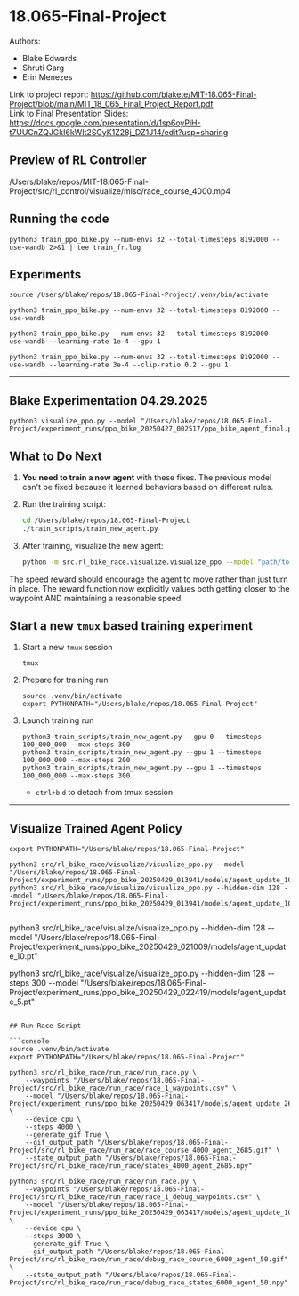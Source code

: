 # 18.065-Final-Project
Authors:
- Blake Edwards
- Shruti Garg
- Erin Menezes

Link to project report: https://github.com/blakete/MIT-18.065-Final-Project/blob/main/MIT_18_065_Final_Project_Report.pdf <br>
Link to Final Presentation Slides: https://docs.google.com/presentation/d/1sp6oyPiH-t7UUCnZQJGkI6kWlt2SCyK1Z28j_DZ1J14/edit?usp=sharing

## Preview of RL Controller

/Users/blake/repos/MIT-18.065-Final-Project/src/rl_control/visualize/misc/race_course_4000.mp4

## Running the code

```console
python3 train_ppo_bike.py --num-envs 32 --total-timesteps 8192000 --use-wandb 2>&1 | tee train_fr.log
```

## Experiments

```console
source /Users/blake/repos/18.065-Final-Project/.venv/bin/activate
```

```console
python3 train_ppo_bike.py --num-envs 32 --total-timesteps 8192000 --use-wandb 
```

```console
python3 train_ppo_bike.py --num-envs 32 --total-timesteps 8192000 --use-wandb --learning-rate 1e-4 --gpu 1
```

```
python3 train_ppo_bike.py --num-envs 32 --total-timesteps 8192000 --use-wandb --learning-rate 3e-4 --clip-ratio 0.2 --gpu 1
```

---

## Blake Experimentation 04.29.2025

```console
python3 visualize_ppo.py --model "/Users/blake/repos/18.065-Final-Project/experiment_runs/ppo_bike_20250427_002517/ppo_bike_agent_final.pt"
```

## What to Do Next

1. **You need to train a new agent** with these fixes. The previous model can't be fixed because it learned behaviors based on different rules.

2. Run the training script:
   ```bash
   cd /Users/blake/repos/18.065-Final-Project
   ./train_scripts/train_new_agent.py
   ```

3. After training, visualize the new agent:
   ```bash
   python -m src.rl_bike_race.visualize.visualize_ppo --model "path/to/new/model/ppo_bike_agent_final.pt"
   ```

The speed reward should encourage the agent to move rather than just turn in place. The reward function now explicitly values both getting closer to the waypoint AND maintaining a reasonable speed.

## Start a new `tmux` based training experiment

1. Start a new `tmux` session

    ```console
    tmux
    ```

2. Prepare for training run

    ```console
    source .venv/bin/activate
    export PYTHONPATH="/Users/blake/repos/18.065-Final-Project"
    ```

3. Launch training run

    ```console
    python3 train_scripts/train_new_agent.py --gpu 0 --timesteps 100_000_000 --max-steps 300
    python3 train_scripts/train_new_agent.py --gpu 1 --timesteps 100_000_000 --max-steps 200
    python3 train_scripts/train_new_agent.py --gpu 1 --timesteps 100_000_000 --max-steps 300
    ```

    * `ctrl+b` `d` to detach from tmux session


---

## Visualize Trained Agent Policy

```console
export PYTHONPATH="/Users/blake/repos/18.065-Final-Project"
```

```console
python3 src/rl_bike_race/visualize/visualize_ppo.py --model "/Users/blake/repos/18.065-Final-Project/experiment_runs/ppo_bike_20250429_013941/models/agent_update_10.pt"
python3 src/rl_bike_race/visualize/visualize_ppo.py --hidden-dim 128 --model "/Users/blake/repos/18.065-Final-Project/experiment_runs/ppo_bike_20250429_013941/models/agent_update_10.pt"


```


python3 src/rl_bike_race/visualize/visualize_ppo.py --hidden-dim 128 --model "/Users/blake/repos/18.065-Final-Project/experiment_runs/ppo_bike_20250429_021009/models/agent_update_10.pt"

python3 src/rl_bike_race/visualize/visualize_ppo.py --hidden-dim 128 --steps 300 --model "/Users/blake/repos/18.065-Final-Project/experiment_runs/ppo_bike_20250429_022419/models/agent_update_5.pt"

```

## Run Race Script

```console
source .venv/bin/activate
export PYTHONPATH="/Users/blake/repos/18.065-Final-Project"
```

```console
python3 src/rl_bike_race/run_race/run_race.py \
    --waypoints "/Users/blake/repos/18.065-Final-Project/src/rl_bike_race/run_race/race_1_waypoints.csv" \
    --model "/Users/blake/repos/18.065-Final-Project/experiment_runs/ppo_bike_20250429_063417/models/agent_update_2685.pt" \
    --device cpu \
    --steps 4000 \
    --generate_gif True \
    --gif_output_path "/Users/blake/repos/18.065-Final-Project/src/rl_bike_race/run_race/race_course_4000_agent_2685.gif" \
    --state_output_path "/Users/blake/repos/18.065-Final-Project/src/rl_bike_race/run_race/states_4000_agent_2685.npy"
```

```console
python3 src/rl_bike_race/run_race/run_race.py \
    --waypoints "/Users/blake/repos/18.065-Final-Project/src/rl_bike_race/run_race/race_1_debug_waypoints.csv" \
    --model "/Users/blake/repos/18.065-Final-Project/experiment_runs/ppo_bike_20250429_063417/models/agent_update_100.pt" \
    --device cpu \
    --steps 3000 \
    --generate_gif True \
    --gif_output_path "/Users/blake/repos/18.065-Final-Project/src/rl_bike_race/run_race/debug_race_course_6000_agent_50.gif" \
    --state_output_path "/Users/blake/repos/18.065-Final-Project/src/rl_bike_race/run_race/debug_race_states_6000_agent_50.npy"
```

